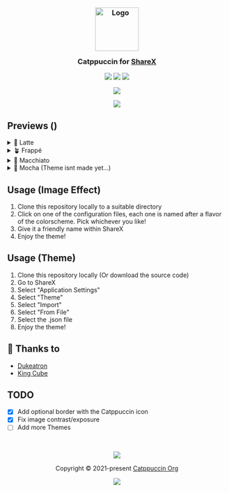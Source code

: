 <h3 align="center">
	<img src="https://raw.githubusercontent.com/catppuccin/catppuccin/main/assets/logos/exports/1544x1544_circle.png" width="100" alt="Logo"/><br/>
	<img src="https://raw.githubusercontent.com/catppuccin/catppuccin/main/assets/misc/transparent.png" height="30" width="0px"/>
	Catppuccin for <a href="https://getsharex.com">ShareX</a>
	<img src="https://raw.githubusercontent.com/catppuccin/catppuccin/main/assets/misc/transparent.png" height="30" width="0px"/>
</h3>

<p align="center">
	<a href="https://github.com/catppuccin/sharex/stargazers"><img src="https://img.shields.io/github/stars/catppuccin/sharex?colorA=363a4f&colorB=b7bdf8&style=for-the-badge"></a>
	<a href="https://github.com/catppuccin/sharex/issues"><img src="https://img.shields.io/github/issues/catppuccin/sharex?colorA=363a4f&colorB=f5a97f&style=for-the-badge"></a>
	<a href="https://github.com/catppuccin/sharex/contributors"><img src="https://img.shields.io/github/contributors/catppuccin/sharex?colorA=363a4f&colorB=a6da95&style=for-the-badge"></a>
</p>

<p align="center">
	<img src="https://raw.githubusercontent.com/kingofcube/sharex/main/assets/ShareX%20Macchiato.png"/>
</p>
<p align="center">
	<img src="https://raw.githubusercontent.com/kingofcube/sharex/main/assets/ShareX_8Ivzp3y2vO.webp"/>
</p>

## Previews ()

<details>
<summary>🌻 Latte</summary>
<img src="https://raw.githubusercontent.com/kingofcube/sharex/main/assets/ShareX%20Latte.png"/>
<img src="https://raw.githubusercontent.com/kingofcube/sharex/main/assets/themes-screenshots/ShareX%20Latte.webp"/>
</details>
<details>
<summary>🪴 Frappé</summary>
<img src="https://raw.githubusercontent.com/kingofcube/sharex/main/assets/ShareX%20Frappe.png"/>
</details>
<details>
<summary>🌺 Macchiato</summary>
<img src="https://raw.githubusercontent.com/kingofcube/sharex/main/assets/ShareX%20Macchiato.png"/>
<img src="https://raw.githubusercontent.com/kingofcube/sharex/main/assets/themes-screenshots/ShareX%20Macchiato.webp"/>
</details>
<details>
<summary>🌿 Mocha (Theme isnt made yet...)</summary>
<img src="https://github.com/kingofcube/sharex/blob/main/assets/ShareX%20Mocha.png"/>
</details>

## Usage (Image Effect)

1. Clone this repository locally to a suitable directory
2. Click on one of the configuration files, each one is named after a flavor of the colorscheme. Pick whichever you like!
3. Give it a friendly name within ShareX
4. Enjoy the theme!

## Usage (Theme)
1. Clone this repository locally (Or download the source code)
2. Go to ShareX
3. Select "Application Settings"
4. Select "Theme"
5. Select "Import"
6. Select "From File"
7. Select the .json file
8. Enjoy the theme!

## 💝 Thanks to

- [Dukeatron](https://github.com/Dukeatron)
- [King Cube](https://github.com/kingofcube)

## TODO

- [x] Add optional border with the Catppuccin icon
- [x] Fix image contrast/exposure
- [ ] Add more Themes

&nbsp;

<p align="center">
	<img src="https://raw.githubusercontent.com/catppuccin/catppuccin/main/assets/footers/gray0_ctp_on_line.svg?sanitize=true" />
</p>

<p align="center">
	Copyright &copy; 2021-present <a href="https://github.com/catppuccin" target="_blank">Catppuccin Org</a>
</p>

<p align="center">
	<a href="https://github.com/catppuccin/catppuccin/blob/main/LICENSE"><img src="https://img.shields.io/static/v1.svg?style=for-the-badge&label=License&message=MIT&logoColor=d9e0ee&colorA=363a4f&colorB=b7bdf8"/></a>
</p>
